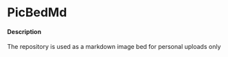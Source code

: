 # PicBedMd

#### Description
The repository is used as a markdown image bed for personal uploads only